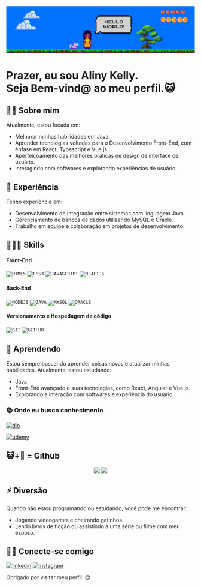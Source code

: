 <div align="center">
<img width="auto" src="https://raw.githubusercontent.com/AlinyKelly/AlinyKelly/main/public/assets/image/banner.png" alt="Banner estilo pixel art com a frase Hello World" />
</div>

<p align='center'>
<h1> Prazer, eu sou Aliny Kelly.
<br>
Seja Bem-vind@ ao meu perfil.😺</h1>
</p>

<h2>🐱‍💻 Sobre mim</h2>

Atualmente, estou focada em:

- Melhorar minhas habilidades em Java.
- Aprender tecnologias voltadas para o Desenvolvimento Front-End, com ênfase em React, Typescript e Vue.js.
- Aperfeiçoamento das melhores práticas de design de interface de usuário.
- Interagindo com softwares e explorando experiências de usuário.

<h2>💼 Experiência</h2>

Tenho experiência em:

- Desenvolvimento de integração entre sistemas com linguagem Java.
- Gerenciamento de bancos de dados utilizando MySQL e Oracle.
- Trabalho em equipe e colaboração em projetos de desenvolvimento.

<h2>👩🏽‍💻 Skills</h2>
<h4>Front-End</h4>
<code><img width="40px" src="https://cdn.jsdelivr.net/gh/devicons/devicon/icons/html5/html5-original-wordmark.svg" title = "HTML5"/></code>
<code><img width="40px" src="https://cdn.jsdelivr.net/gh/devicons/devicon/icons/css3/css3-original-wordmark.svg" title = "CSS3"/></code>
<code><img width="40px" src="https://cdn.jsdelivr.net/gh/devicons/devicon/icons/javascript/javascript-original.svg" title = "JAVASCRIPT"/></code>
<code><img width="40px" src="https://cdn.jsdelivr.net/gh/devicons/devicon/icons/react/react-original.svg" title = "REACTJS"/></code>

<h4>Back-End</h4>
<code><img width="40px" src="https://cdn.jsdelivr.net/gh/devicons/devicon/icons/nodejs/nodejs-original.svg" title = "NODEJS"/></code>
<code><img width="40px" src="https://cdn.jsdelivr.net/gh/devicons/devicon/icons/java/java-original.svg" title = "JAVA"/></code>
<code><img width="40px" src="https://cdn.jsdelivr.net/gh/devicons/devicon/icons/mysql/mysql-original.svg" title = "MYSQL"/></code>
<code><img width="40px" src="https://cdn.jsdelivr.net/gh/devicons/devicon/icons/oracle/oracle-original.svg" title = "ORACLE"/></code>

<h4>Versionamento e Hospedagem de código</h4>
<code><img width="40px" src="https://cdn.jsdelivr.net/gh/devicons/devicon/icons/git/git-original.svg" title = "GIT"/></code>
<code><img width="40px" src="https://cdn.jsdelivr.net/gh/devicons/devicon/icons/github/github-original.svg" title = "GITHUB"/></code>

<h2>🌱 Aprendendo </h2>

Estou sempre buscando aprender coisas novas e atualizar minhas habilidades. Atualmente, estou estudando:

- Java
- Front-End avançado e suas tecnologias, como React, Angular e Vue.js.
- Explorando a interação com softwares e experiência do usuário.

<h3>📚 Onde eu busco conhecimento</h3>

[<img src='https://hermes.digitalinnovation.one/assets/diome/logo-full.svg' alt='dio' height='40'>](https://www.dio.me/users/alinykellyfs)

[<img src='https://frontends.udemycdn.com/frontends-logged-in-homepages/staticx/udemy/images/v7/logo-udemy.svg' alt='udemy' height='40'>](https://www.udemy.com/user/aliny-kelly-ferreira-de-sousa/)

<h2>😺+🐙 = Github </h2>
<p align="center">
<a href="https://github.com/alinykelly">
  <img height="180em" src="https://github-readme-stats-eight-theta.vercel.app/api?username=alinykelly&show_icons=true&theme=dracula&include_all_commits=true&count_private=true"/>
  <img height="180em" src="https://github-readme-stats-eight-theta.vercel.app/api/top-langs/?username=alinykelly&layout=compact&langs_count=8&theme=dracula"/>
</a>
</p>

<h2>⚡ Diversão </h2>

Quando não estou programando ou estudando, você pode me encontrar:

- Jogando videogames e cheirando gatinhos.
- Lendo livros de ficção ou assistindo a uma série ou filme com meu esposo.

<h2>🤝🏽 Conecte-se comigo</h2>
  
[<img src='https://img.icons8.com/nolan/64/linkedin.png' alt='linkedin' height='50'>](https://www.linkedin.com/in/alinykelly/)  [<img src='https://img.icons8.com/nolan/64/instagram-new.png' alt='instagram' height='50'>](https://www.instagram.com/alinykellyfs/)


Obrigado por visitar meu perfil. 😊
